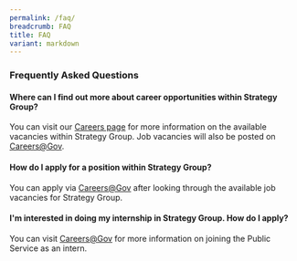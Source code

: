 ```yaml
---
permalink: /faq/
breadcrumb: FAQ
title: FAQ
variant: markdown
---
```

### **Frequently Asked Questions**

#### **Where can I find out more about career opportunities within Strategy Group?**

You can visit our [Careers page]({{site.baseurl}}/careers/) for more information on the available vacancies within Strategy Group. Job vacancies will also be posted on [Careers@Gov](https://www.careers.gov.sg/).

#### **How do I apply for a position within Strategy Group?**

You can apply via [Careers@Gov](https://www.careers.gov.sg/) after looking through the available job vacancies for Strategy Group.

#### **I'm interested in doing my internship in Strategy Group. How do I apply?**

You can visit [Careers@Gov](https://www.careers.gov.sg/) for more information on joining the Public Service as an intern.
